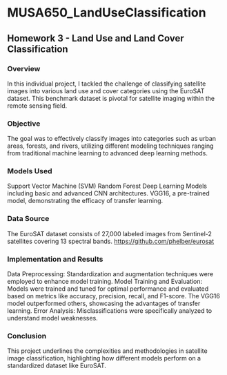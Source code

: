 # MUSA650_LandUseClassification
## Homework 3 - Land Use and Land Cover Classification

### Overview
In this individual project, I tackled the challenge of classifying satellite images into various land use and cover categories using the EuroSAT dataset. This benchmark dataset is pivotal for satellite imaging within the remote sensing field.

### Objective
The goal was to effectively classify images into categories such as urban areas, forests, and rivers, utilizing different modeling techniques ranging from traditional machine learning to advanced deep learning methods.

### Models Used
Support Vector Machine (SVM)
Random Forest
Deep Learning Models including basic and advanced CNN architectures.
VGG16, a pre-trained model, demonstrating the efficacy of transfer learning.

### Data Source
The EuroSAT dataset consists of 27,000 labeled images from Sentinel-2 satellites covering 13 spectral bands.
https://github.com/phelber/eurosat

### Implementation and Results
Data Preprocessing: Standardization and augmentation techniques were employed to enhance model training.
Model Training and Evaluation: Models were trained and tuned for optimal performance and evaluated based on metrics like accuracy, precision, recall, and F1-score. The VGG16 model outperformed others, showcasing the advantages of transfer learning.
Error Analysis: Misclassifications were specifically analyzed to understand model weaknesses.

### Conclusion
This project underlines the complexities and methodologies in satellite image classification, highlighting how different models perform on a standardized dataset like EuroSAT.
